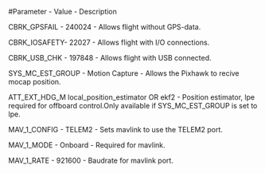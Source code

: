 #Parameter    - Value - Description

CBRK_GPSFAIL - 240024 - Allows flight without GPS-data.

CBRK_IOSAFETY- 22027 - Allows flight with I/O connections.

CBRK_USB_CHK - 197848 - Allows flight with USB connected.

SYS_MC_EST_GROUP - Motion Capture - Allows the Pixhawk to recive mocap position.

ATT_EXT_HDG_M local_position_estimator OR ekf2 - Position estimator, lpe required for offboard control.Only available if SYS_MC_EST_GROUP is set to lpe.

MAV_1_CONFIG - TELEM2 - Sets mavlink to use the TELEM2 port.

MAV_1_MODE - Onboard - Required for mavlink.

MAV_1_RATE - 921600  - Baudrate for mavlink port.


